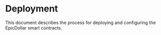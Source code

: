 # Deployment

This document describes the process for deploying and configuring the EpicDollar smart contracts.
